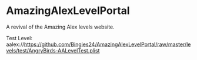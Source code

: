 # AmazingAlexLevelPortal
A revival of the Amazing Alex levels website.

Test Level: aalex://https://github.com/Bingies24/AmazingAlexLevelPortal/raw/master/levels/test/AngryBirds-AALevelTest.plist

